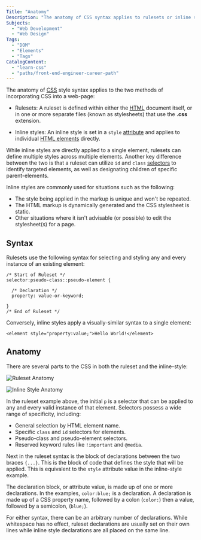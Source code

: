 ```yaml
---
Title: "Anatomy"
Description: "The anatomy of CSS syntax applies to rulesets or inline styles, the two methods of incorporating CSS into an HTML document."
Subjects:
  - "Web Development"
  - "Web Design"
Tags:
  - "DOM"
  - "Elements"
  - "Tags"
CatalogContent:
  - "learn-css"
  - "paths/front-end-engineer-career-path"
---
```


The anatomy of [CSS](https://www.codecademy.com/resources/docs/css) style syntax applies to the two methods of incorporating CSS into a web-page:

- Rulesets: A ruleset is defined within either the [HTML](https://www.codecademy.com/resources/docs/html) document itself, or in one or more separate files (known as stylesheets) that use the **.css** extension.

- Inline styles: An inline style is set in a `style` [attribute](https://www.codecademy.com/resources/docs/html/attributes) and applies to individual [HTML elements](https://www.codecademy.com/resources/docs/html/elements) directly.

While inline styles are directly applied to a single element, rulesets can define multiple styles across multiple elements. Another key difference between the two is that a ruleset can utilize `id` and `class` [selectors](https://www.codecademy.com/resources/docs/css/selectors) to identify targeted elements, as well as designating children of specific parent-elements.

Inline styles are commonly used for situations such as the following:

- The style being applied in the markup is unique and won't be repeated.
- The HTML markup is dynamically generated and the CSS stylesheet is static.
- Other situations where it isn't advisable (or possible) to edit the stylesheet(s) for a page.

## Syntax

Rulesets use the following syntax for selecting and styling any and every instance of an existing element:

```pseudo
/* Start of Ruleset */
selector:pseudo-class::pseudo-element {

  /* Declaration */
  property: value-or-keyword;

}
/* End of Ruleset */
```

Conversely, inline styles apply a visually-similar syntax to a single element:

```pseudo
<element style="property:value;">Hello World!</element>
```

## Anatomy

There are several parts to the CSS in both the ruleset and the inline-style:

![Ruleset Anatomy](https://raw.githubusercontent.com/Codecademy/docs/main/media/css-anatomy-1.png)

![Inline Style Anatomy](https://raw.githubusercontent.com/Codecademy/docs/main/media/css-anatomy-2.png)

In the ruleset example above, the initial `p` is a selector that can be applied to any and every valid instance of that element. Selectors possess a wide range of specificity, including:

- General selection by HTML element name.
- Specific `class` and `id` selectors for elements.
- Pseudo-class and pseudo-element selectors.
- Reserved keyword rules like `!important` and `@media`.

Next in the ruleset syntax is the block of declarations between the two braces `{...}`. This is the block of code that defines the style that will be applied. This is equivalent to the `style` attribute value in the inline-style example.

The declaration block, or attribute value, is made up of one or more declarations. In the examples, `color:blue;` is a declaration. A declaration is made up of a CSS property name, followed by a colon (`color:`) then a value, followed by a semicolon, (`blue;`).

For either syntax, there can be an arbitrary number of declarations. While whitespace has no effect, ruleset declarations are usually set on their own lines while inline style declarations are all placed on the same line.
